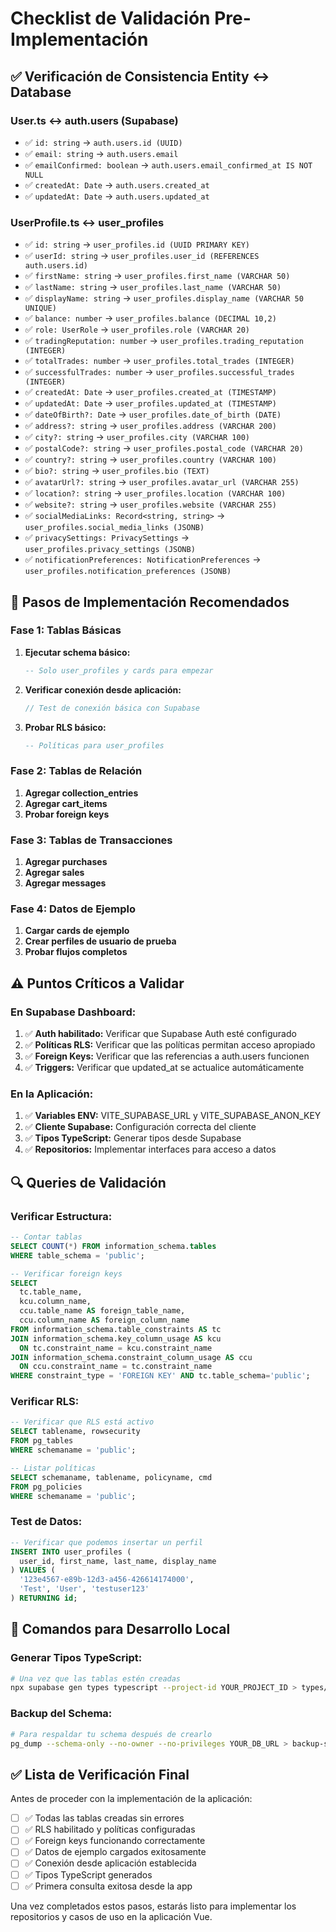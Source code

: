 # Checklist de Validación Pre-Implementación

## ✅ **Verificación de Consistencia Entity ↔ Database**

### **User.ts ↔ auth.users (Supabase)**
- ✅ `id: string` → `auth.users.id (UUID)`
- ✅ `email: string` → `auth.users.email`
- ✅ `emailConfirmed: boolean` → `auth.users.email_confirmed_at IS NOT NULL`
- ✅ `createdAt: Date` → `auth.users.created_at`
- ✅ `updatedAt: Date` → `auth.users.updated_at`

### **UserProfile.ts ↔ user_profiles**
- ✅ `id: string` → `user_profiles.id (UUID PRIMARY KEY)`
- ✅ `userId: string` → `user_profiles.user_id (REFERENCES auth.users.id)`
- ✅ `firstName: string` → `user_profiles.first_name (VARCHAR 50)`
- ✅ `lastName: string` → `user_profiles.last_name (VARCHAR 50)`
- ✅ `displayName: string` → `user_profiles.display_name (VARCHAR 50 UNIQUE)`
- ✅ `balance: number` → `user_profiles.balance (DECIMAL 10,2)`
- ✅ `role: UserRole` → `user_profiles.role (VARCHAR 20)`
- ✅ `tradingReputation: number` → `user_profiles.trading_reputation (INTEGER)`
- ✅ `totalTrades: number` → `user_profiles.total_trades (INTEGER)`
- ✅ `successfulTrades: number` → `user_profiles.successful_trades (INTEGER)`
- ✅ `createdAt: Date` → `user_profiles.created_at (TIMESTAMP)`
- ✅ `updatedAt: Date` → `user_profiles.updated_at (TIMESTAMP)`
- ✅ `dateOfBirth?: Date` → `user_profiles.date_of_birth (DATE)`
- ✅ `address?: string` → `user_profiles.address (VARCHAR 200)`
- ✅ `city?: string` → `user_profiles.city (VARCHAR 100)`
- ✅ `postalCode?: string` → `user_profiles.postal_code (VARCHAR 20)`
- ✅ `country?: string` → `user_profiles.country (VARCHAR 100)`
- ✅ `bio?: string` → `user_profiles.bio (TEXT)`
- ✅ `avatarUrl?: string` → `user_profiles.avatar_url (VARCHAR 255)`
- ✅ `location?: string` → `user_profiles.location (VARCHAR 100)`
- ✅ `website?: string` → `user_profiles.website (VARCHAR 255)`
- ✅ `socialMediaLinks: Record<string, string>` → `user_profiles.social_media_links (JSONB)`
- ✅ `privacySettings: PrivacySettings` → `user_profiles.privacy_settings (JSONB)`
- ✅ `notificationPreferences: NotificationPreferences` → `user_profiles.notification_preferences (JSONB)`

## 🎯 **Pasos de Implementación Recomendados**

### **Fase 1: Tablas Básicas**
1. **Ejecutar schema básico:**
   ```sql
   -- Solo user_profiles y cards para empezar
   ```

2. **Verificar conexión desde aplicación:**
   ```typescript
   // Test de conexión básica con Supabase
   ```

3. **Probar RLS básico:**
   ```sql
   -- Políticas para user_profiles
   ```

### **Fase 2: Tablas de Relación**  
1. **Agregar collection_entries**
2. **Agregar cart_items**
3. **Probar foreign keys**

### **Fase 3: Tablas de Transacciones**
1. **Agregar purchases**
2. **Agregar sales**
3. **Agregar messages**

### **Fase 4: Datos de Ejemplo**
1. **Cargar cards de ejemplo**
2. **Crear perfiles de usuario de prueba**
3. **Probar flujos completos**

## ⚠️ **Puntos Críticos a Validar**

### **En Supabase Dashboard:**
1. ✅ **Auth habilitado:** Verificar que Supabase Auth esté configurado
2. ✅ **Políticas RLS:** Verificar que las políticas permitan acceso apropiado
3. ✅ **Foreign Keys:** Verificar que las referencias a auth.users funcionen
4. ✅ **Triggers:** Verificar que updated_at se actualice automáticamente

### **En la Aplicación:**
1. ✅ **Variables ENV:** VITE_SUPABASE_URL y VITE_SUPABASE_ANON_KEY
2. ✅ **Cliente Supabase:** Configuración correcta del cliente
3. ✅ **Tipos TypeScript:** Generar tipos desde Supabase
4. ✅ **Repositorios:** Implementar interfaces para acceso a datos

## 🔍 **Queries de Validación**

### **Verificar Estructura:**
```sql
-- Contar tablas
SELECT COUNT(*) FROM information_schema.tables 
WHERE table_schema = 'public';

-- Verificar foreign keys
SELECT 
  tc.table_name, 
  kcu.column_name, 
  ccu.table_name AS foreign_table_name,
  ccu.column_name AS foreign_column_name 
FROM information_schema.table_constraints AS tc 
JOIN information_schema.key_column_usage AS kcu
  ON tc.constraint_name = kcu.constraint_name
JOIN information_schema.constraint_column_usage AS ccu
  ON ccu.constraint_name = tc.constraint_name
WHERE constraint_type = 'FOREIGN KEY' AND tc.table_schema='public';
```

### **Verificar RLS:**
```sql
-- Verificar que RLS está activo
SELECT tablename, rowsecurity 
FROM pg_tables 
WHERE schemaname = 'public';

-- Listar políticas
SELECT schemaname, tablename, policyname, cmd 
FROM pg_policies 
WHERE schemaname = 'public';
```

### **Test de Datos:**
```sql
-- Verificar que podemos insertar un perfil
INSERT INTO user_profiles (
  user_id, first_name, last_name, display_name
) VALUES (
  '123e4567-e89b-12d3-a456-426614174000',
  'Test', 'User', 'testuser123'
) RETURNING id;
```

## 🚀 **Comandos para Desarrollo Local**

### **Generar Tipos TypeScript:**
```bash
# Una vez que las tablas estén creadas
npx supabase gen types typescript --project-id YOUR_PROJECT_ID > types/supabase.ts
```

### **Backup del Schema:**
```bash
# Para respaldar tu schema después de crearlo
pg_dump --schema-only --no-owner --no-privileges YOUR_DB_URL > backup-schema.sql
```

## ✅ **Lista de Verificación Final**

Antes de proceder con la implementación de la aplicación:

- [ ] ✅ Todas las tablas creadas sin errores
- [ ] ✅ RLS habilitado y políticas configuradas  
- [ ] ✅ Foreign keys funcionando correctamente
- [ ] ✅ Datos de ejemplo cargados exitosamente
- [ ] ✅ Conexión desde aplicación establecida
- [ ] ✅ Tipos TypeScript generados
- [ ] ✅ Primera consulta exitosa desde la app

Una vez completados estos pasos, estarás listo para implementar los repositorios y casos de uso en la aplicación Vue.
